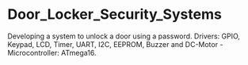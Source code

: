 # Door_Locker_Security_Systems

Developing a system to unlock a door using a password.
Drivers: GPIO, Keypad, LCD, Timer, UART, I2C, EEPROM, Buzzer and DC-Motor -Microcontroller: ATmega16.
